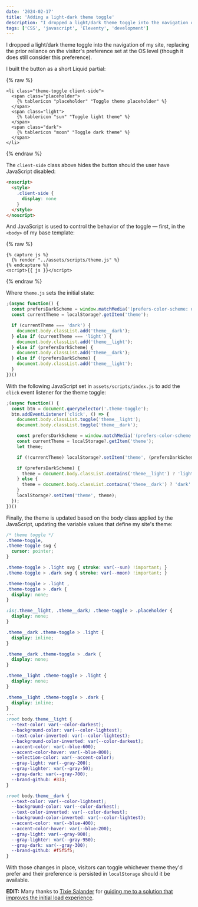 ```yaml
---
date: '2024-02-17'
title: 'Adding a light-dark theme toggle'
description: "I dropped a light/dark theme toggle into the navigation of my site, replacing the prior reliance on the visitor's preference set at the OS level (though it does still consider this preference)."
tags: ['CSS', 'javascript', 'Eleventy', 'development']
---
```

I dropped a light/dark theme toggle into the navigation of my site, replacing the prior reliance on the visitor's preference set at the OS level (though it does still consider this preference).<!-- excerpt -->

I built the button as a short Liquid partial:

{% raw %}
```liquid
<li class="theme-toggle client-side">
  <span class="placeholder">
    {% tablericon "placeholder" "Toggle theme placeholder" %}
  </span>
  <span class="light">
    {% tablericon "sun" "Toggle light theme" %}
  </span>
  <span class="dark">
    {% tablericon "moon" "Toggle dark theme" %}
  </span>
</li>
```
{% endraw %}

The `client-side` class above hides the button should the user have JavaScript disabled:

```html
<noscript>
  <style>
    .client-side {
      display: none
    }
  </style>
</noscript>
```

And JavaScript is used to control the behavior of the toggle — first, in the `<body>` of my base template:

{% raw %}
```liquid
{% capture js %}
  {% render "../assets/scripts/theme.js" %}
{% endcapture %}
<script>{{ js }}</script>
```
{% endraw %}

Where `theme.js` sets the initial state:

```javascript
;(async function() {
  const prefersDarkScheme = window.matchMedia('(prefers-color-scheme: dark)').matches;
  const currentTheme = localStorage?.getItem('theme');

  if (currentTheme === 'dark') {
    document.body.classList.add('theme__dark');
  } else if (currentTheme === 'light') {
    document.body.classList.add('theme__light');
  } else if (prefersDarkScheme) {
    document.body.classList.add('theme__dark');
  } else if (!prefersDarkScheme) {
    document.body.classList.add('theme__light');
  }
})()
```

With the following JavaScript set in `assets/scripts/index.js` to add the `click` event listener for the theme toggle:

```javascript
;(async function() {
  const btn = document.querySelector('.theme-toggle');
  btn.addEventListener('click', () => {
    document.body.classList.toggle('theme__light');
    document.body.classList.toggle('theme__dark');

    const prefersDarkScheme = window.matchMedia('(prefers-color-scheme: dark)').matches;
    const currentTheme = localStorage?.getItem('theme');
    let theme;

    if (!currentTheme) localStorage?.setItem('theme', (prefersDarkScheme ? 'dark' : 'light'))

    if (prefersDarkScheme) {
      theme = document.body.classList.contains('theme__light') ? 'light' : 'dark';
    } else {
      theme = document.body.classList.contains('theme__dark') ? 'dark' : 'light';
    }
    localStorage?.setItem('theme', theme);
  });
})()
```

Finally, the theme is updated based on the body class applied by the JavaScript, updating the variable values that define my site's theme:

```css
/* theme toggle */
.theme-toggle,
.theme-toggle svg {
  cursor: pointer;
}

.theme-toggle > .light svg { stroke: var(--sun) !important; }
.theme-toggle > .dark svg { stroke: var(--moon) !important; }

.theme-toggle > .light ,
.theme-toggle > .dark {
  display: none;
}

:is(.theme__light, .theme__dark) .theme-toggle > .placeholder {
  display: none;
}

.theme__dark .theme-toggle > .light {
  display: inline;
}

.theme__dark .theme-toggle > .dark {
  display: none;
}

.theme__light .theme-toggle > .light {
  display: none;
}

.theme__light .theme-toggle > .dark {
  display: inline;
}
...
:root body.theme__light {
  --text-color: var(--color-darkest);
  --background-color: var(--color-lightest);
  --text-color-inverted: var(--color-lightest);
  --background-color-inverted: var(--color-darkest);
  --accent-color: var(--blue-600);
  --accent-color-hover: var(--blue-800);
  --selection-color: var(--accent-color);
  --gray-light: var(--gray-200);
  --gray-lighter: var(--gray-50);
  --gray-dark: var(--gray-700);
  --brand-github: #333;
}

:root body.theme__dark {
  --text-color: var(--color-lightest);
  --background-color: var(--color-darkest);
  --text-color-inverted: var(--color-darkest);
  --background-color-inverted: var(--color-lightest);
  --accent-color: var(--blue-400);
  --accent-color-hover: var(--blue-200);
  --gray-light: var(--gray-900);
  --gray-lighter: var(--gray-950);
  --gray-dark: var(--gray-300);
  --brand-github: #f5f5f5;
}
```

With those changes in place, visitors can toggle whichever theme they'd prefer and their preference is persisted in `localStorage` should it be available.

**EDIT:** Many thanks to [Tixie Salander](https://mastodon.guerilla.studio/@tixie) for [guiding me to a solution that improves the initial load experience](https://mastodon.guerilla.studio/@tixie/111950371813634672).